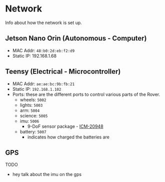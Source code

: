 # Network

Info about how the network is set up.

## Jetson Nano Orin (Autonomous - Computer)

- MAC Addr: `48:b0:2d:eb:f2:d9`
- Static IP: 192.168.1.68

## Teensy (Electrical - Microcontroller)

- MAC Addr: `ae:ae:bc:9b:fb:21`
- Static IP: `192.168.1.102`
- Ports: these are the different ports to control various parts of the Rover.
  - wheels: `5002`
  - lights: `5003`
  - arm: `5004`
  - science: `5005`
  - imu: `5006`
    - 9-DoF sensor package - [ICM-20948](https://www.adafruit.com/product/4554)
  - battery: `5007`
    - indicates how charged the batteries are

## GPS

TODO

- hey talk about the imu on the gps
